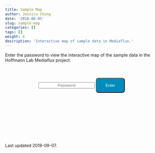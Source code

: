 ```yaml
---
title: Sample Map
author: Jessica Chung
date: '2018-06-05'
slug: sample-map
categories: []
tags: []
weight: 4
description: 'Interactive map of sample data in Mediaflux.'
---
```


Enter the password to view the interactive map of the sample data in the 
Hoffmann Lab Mediaflux project.

<!-- 

https://github.com/matteobrusa/Password-protection-for-static-pages

Input a string, hash it, then try to access map using the hash as part of the URL.

But can't check if URL is successful since it requires on checking status codes
across domains. After password is entered, load URL in new window and if the
password is incorrect, just lead to a 'Page Not found' page.

-->

<div style="width: 400px; height: 200px; margin:auto; margin-top:50px; text-align:center">				
  <input style="text-align: center" id="password" type="password" placeholder="Password" />
  <button id="loginbutton" type="button" style="padding: 15px 30px; color: white; background-color: #008CBA; border-radius: 8px; margin:auto">Enter</button>
</div>

<script type="text/javascript" src="https://code.jquery.com/jquery-1.12.0.min.js"></script>
<script type="text/javascript" src="https://rawcdn.githack.com/chrisveness/crypto/7067ee62f18c76dd4a9d372a00e647205460b62b/sha1.js"></script>

<script type="text/javascript">
	"use strict";
	
	function loadPage(pwd) {
		var hash = pwd;
		hash = Sha1.hash(pwd);
		var url = "http://45.113.232.220/secret/" + hash + "/sample_map.html";
    window.open(url, '_blank');
	}
	
	$("#loginbutton").on("click", function() {
		loadPage($("#password").val());
	});
	
	$("#password").keypress(function(e) {
		if (e.which == 13) {
			loadPage($("#password").val());
		}
	});
	
	$("#password").focus();
	
	$(document).ready(function() {
	  $("#loginbutton").hover(function() {
	    $(this).css("background-color", "#2E53A5");
	  }, function() {
	    $(this).css("background-color", "#008CBA");
	  });
  });
	
</script>


Last updated 2018-09-07.